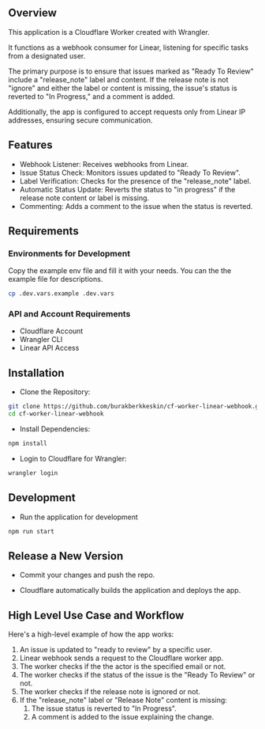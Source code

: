## Overview

This application is a Cloudflare Worker created with Wrangler.

It functions as a webhook consumer for Linear, listening for specific tasks from a designated user.

The primary purpose is to ensure that issues marked as "Ready To Review" include a "release_note" label and content. If the release note is not "ignore" and either the label or content is missing, the issue's status is reverted to "In Progress," and a comment is added.

Additionally, the app is configured to accept requests only from Linear IP addresses, ensuring secure communication.

## Features

- Webhook Listener: Receives webhooks from Linear.
- Issue Status Check: Monitors issues updated to "Ready To Review".
- Label Verification: Checks for the presence of the "release_note" label.
- Automatic Status Update: Reverts the status to "in progress" if the release note content or label is missing.
- Commenting: Adds a comment to the issue when the status is reverted.

## Requirements

### Environments for Development

Copy the example env file and fill it with your needs. You can the the example file for descriptions.

```bash
cp .dev.vars.example .dev.vars
```

### API and Account Requirements

- Cloudflare Account
- Wrangler CLI
- Linear API Access

## Installation

- Clone the Repository:

```bash
git clone https://github.com/burakberkkeskin/cf-worker-linear-webhook.git && \
cd cf-worker-linear-webhook
```

- Install Dependencies:

```bash
npm install
```

- Login to Cloudflare for Wrangler:

```bash
wrangler login
```

## Development

- Run the application for development

```bash
npm run start
```

## Release a New Version

- Commit your changes and push the repo.

- Cloudflare automatically builds the application and deploys the app.

## High Level Use Case and Workflow

Here's a high-level example of how the app works:

1. An issue is updated to "ready to review" by a specific user.
2. Linear webhook sends a request to the Cloudflare worker app.
3. The worker checks if the the actor is the specified email or not.
4. The worker checks if the status of the issue is the "Ready To Review" or not.
5. The worker checks if the release note is ignored or not.
6. If the "release_note" label or "Release Note" content is missing:
   1. The issue status is reverted to "In Progress".
   2. A comment is added to the issue explaining the change.
